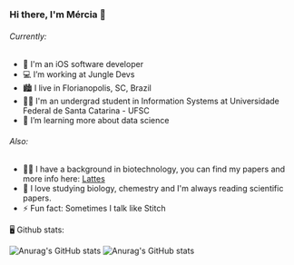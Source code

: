 ### Hi there, I'm Mércia 👋

###### Currently:
 - 🍎 I'm an iOS software developer
 - 💻 I’m working at Jungle Devs
 - 🏙️ I live in Florianopolis, SC, Brazil
 - 👩‍🎓 I'm an undergrad student in Information Systems at Universidade Federal de Santa Catarina - UFSC
 - 🌱 I’m learning more about data science
 
 ###### Also:
 - 👩‍🔬 I have a background in biotechnology, you can find my papers and more info here: [Lattes](http://lattes.cnpq.br/3430108437126138)
 - 🔬 I love studying biology, chemestry and I'm always reading scientific papers.
 - ⚡ Fun fact: Sometimes I talk like Stitch

 🖥️ Github stats:
 
 ![Anurag's GitHub stats](https://github-readme-stats.vercel.app/api?username=merciasm&theme=gotham&show_icons=true&count_private=true&show_icons=true)
 ![Anurag's GitHub stats](https://github-readme-stats.vercel.app/api/top-langs/?username=merciasm&layout=compact&theme=gotham)
  
